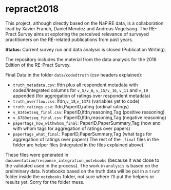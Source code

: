 # repract2018

This project, although directly based on the NaPiRE data, is a collaboration lead by Xavier Franch, Daniel Mendez and Andreas Vogelsang. The RE-Pract Survey aims at exploring the perceived relevance of surveyed practitioners on the RE-related publications from past years.

**Status:** Current survey run and data analysis is closed (Publication Writing).


The repository includes the material from the data analysis for the 2018 Edition of the RE-Pract Survey.

Final Data in the folder `data/codedtruth` (csv headers explained):
- `truth_metadata.csv`: lfdn plus all respondent metadata with coded/integrated columns for `v_5/v_6`, `v_15/v_16`, `v_11` and `v_19` appended (for aggregation of ratings over respondent metadata)
- `truth_overflow.csv`: lfdn,`v_18`,`v_1373` (variables yet to code)
- `truth_ratings.csv`: lfdn,PaperID,rating (ordinal ratings)
- `v_8345etseq_final.csv`: PaperID,lfdn,reasoning,Tag (positive reasoning)
- `v_8780etseq_final.csv`: PaperID,lfdn,reasoning,Tag (negative reasoning)
- `papertags_how_withwhom_final`: PaperID,PaperSummary,Tag (how and with whom tags for aggregation of ratings over papers)
- `papertags_what_final`: PaperID,PaperSummary,Tag (what tags for aggregation of ratings over papers)
The rest of the `_final` files in the folder are helper files (integrated in the files explained above).

These files were generated in `documentation/response_integration_notebooks` (because it was close to the validated used in the process).
The work in `analysis` is based on the preliminary data.
Notebooks based on the truth data will be put in a `truth` folder inside the `notebooks` folder, not sure where I'll put the helpers or results yet.
Sorry for the folder mess.
